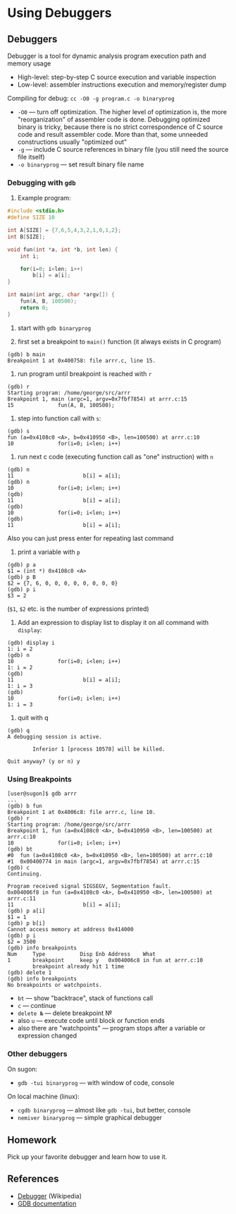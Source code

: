 # Using Debuggers

## Debuggers 

Debugger is a tool for dynamic analysis program execution path and memory usage
  * High-level: step-by-step C source execution and variable inspection
  * Low-level: assembler instructions execution and memory/register dump

Compiling for debug: `cc -O0 -g program.c -o binaryprog`
 * `-O0` — turn off optimization. The higher level of optimization is,
    the more "reorganization" of assembler code is done.
    Debugging optimized binary is tricky, because there is no strict correspondence 
    of C source code and result assembler code. More than that, some unneeded constructions usually "optimized out"
 * `-g` — include C source references in binary file (you still need the source file itself)
 * `-o binaryprog` — set result binary file name

### Debugging with `gdb`

1. Example program:

```c
#include <stdio.h>
#define SIZE 10

int A[SIZE] = {7,6,5,4,3,2,1,0,1,2};
int B[SIZE];

void fun(int *a, int *b, int len) {
    int i;

    for(i=0; i<len; i++)
        b[i] = a[i];
}

int main(int argc, char *argv[]) {
    fun(A, B, 100500);
    return 0;
}
```

1. start with `gdb binaryprog`

1. first set a breakpoint to `main()` function (it always exists in C program)

```
(gdb) b main
Breakpoint 1 at 0x400758: file arrr.c, line 15.
```

1. run program until breakpoint is reached with `r`

```
(gdb) r
Starting program: /home/george/src/arrr
Breakpoint 1, main (argc=1, argv=0x7fbf7854) at arrr.c:15
15              fun(A, B, 100500);
```

1. step into function call with `s`:

```
(gdb) s
fun (a=0x4108c0 <A>, b=0x410950 <B>, len=100500) at arrr.c:10
10              for(i=0; i<len; i++)
```

1. run next c code (executing function call as "one" instruction) with `n`

```
(gdb) n
11                      b[i] = a[i];
(gdb) n
10              for(i=0; i<len; i++)
(gdb)
11                      b[i] = a[i];
(gdb)
10              for(i=0; i<len; i++)
(gdb)
11                      b[i] = a[i];
```

Also you can just press enter for repeating last command

1. print a variable with `p`

```
(gdb) p a
$1 = (int *) 0x4108c0 <A>
(gdb) p B
$2 = {7, 6, 0, 0, 0, 0, 0, 0, 0, 0}
(gdb) p i
$3 = 2
```

(`$1`, `$2` etc. is the number of expressions printed)

1. Add an expression to display list to display it on all command with `display`:

```
(gdb) display i
1: i = 2
(gdb) n
10              for(i=0; i<len; i++)
1: i = 2
(gdb)
11                      b[i] = a[i];
1: i = 3
(gdb)
10              for(i=0; i<len; i++)
1: i = 3
```

1. quit with q

```
(gdb) q
A debugging session is active.

        Inferior 1 [process 10578] will be killed.

Quit anyway? (y or n) y
```

### Using Breakpoints

```
[user@sugon]$ gdb arrr
...
(gdb) b fun
Breakpoint 1 at 0x4006c8: file arrr.c, line 10.
(gdb) r
Starting program: /home/george/src/arrr
Breakpoint 1, fun (a=0x4108c0 <A>, b=0x410950 <B>, len=100500) at arrr.c:10
10              for(i=0; i<len; i++)
(gdb) bt
#0  fun (a=0x4108c0 <A>, b=0x410950 <B>, len=100500) at arrr.c:10
#1  0x00400774 in main (argc=1, argv=0x7fbf7854) at arrr.c:15
(gdb) c
Continuing.

Program received signal SIGSEGV, Segmentation fault.
0x004006f8 in fun (a=0x4108c0 <A>, b=0x410950 <B>, len=100500) at arrr.c:11
11                      b[i] = a[i];
(gdb) p a[i]
$1 = 1
(gdb) p b[i]
Cannot access memory at address 0x414000
(gdb) p i
$2 = 3500
(gdb) info breakpoints
Num     Type           Disp Enb Address    What
1       breakpoint     keep y   0x004006c8 in fun at arrr.c:10
        breakpoint already hit 1 time
(gdb) delete 1
(gdb) info breakpoints
No breakpoints or watchpoints.
```

* `bt` — show "backtrace", stack of functions call
* `c` — continue
* `delete №` — delete breakpoint №
* also `u` — execute code until block or function ends
* also there are "watchpoints" — program stops after a variable or expression changed

### Other debuggers

On sugon:
 * `gdb -tui binaryprog` — with window of code, console

On local machine (linux):
 * `cgdb binaryprog` — almost like `gdb -tui`, but better, console
 * `nemiver binaryprog` — simple graphical debugger
 
## Homework

Pick up your favorite debugger and learn how to use it.

## References

* [Debugger](https://en.wikipedia.org/wiki/Debugger) (Wikipedia)
* [GDB documentation](https://www.gnu.org/software/gdb/documentation)
